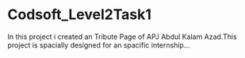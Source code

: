 # Codsoft_Level2Task1
In this project i created an Tribute Page of APJ Abdul Kalam Azad.This project is spacially designed for an spacific internship...

